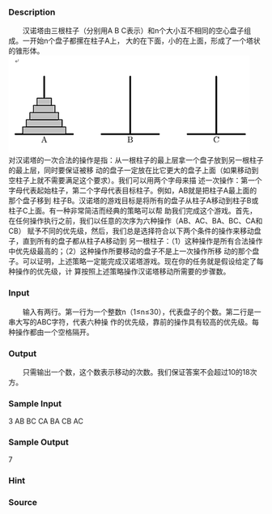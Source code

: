 
### Description
　　汉诺塔由三根柱子（分别用A B C表示）和n个大小互不相同的空心盘子组成。一开始n个盘子都摞在柱子A上，
大的在下面，小的在上面，形成了一个塔状的锥形体。
 ![](/JudgeOnline/images/1019/1.jpg)
　　对汉诺塔的一次合法的操作是指：从一根柱子的最上层拿一个盘子放到另一根柱子的最上层，同时要保证被移
动的盘子一定放在比它更大的盘子上面（如果移动到空柱子上就不需要满足这个要求）。我们可以用两个字母来描
述一次操作：第一个字母代表起始柱子，第二个字母代表目标柱子。例如，AB就是把柱子A最上面的那个盘子移到
柱子B。汉诺塔的游戏目标是将所有的盘子从柱子A移动到柱子B或柱子C上面。有一种非常简洁而经典的策略可以帮
助我们完成这个游戏。首先，在任何操作执行之前，我们以任意的次序为六种操作（AB、AC、BA、BC、CA和CB）
赋予不同的优先级，然后，我们总是选择符合以下两个条件的操作来移动盘子，直到所有的盘子都从柱子A移动到
另一根柱子：（1）这种操作是所有合法操作中优先级最高的；（2）这种操作所要移动的盘子不是上一次操作所移
动的那个盘子。可以证明，上述策略一定能完成汉诺塔游戏。现在你的任务就是假设给定了每种操作的优先级，计
算按照上述策略操作汉诺塔移动所需要的步骤数。
### Input
　　输入有两行。第一行为一个整数n（1≤n≤30），代表盘子的个数。第二行是一串大写的ABC字符，代表六种操
作的优先级，靠前的操作具有较高的优先级。每种操作都由一个空格隔开。
### Output
　　只需输出一个数，这个数表示移动的次数。我们保证答案不会超过10的18次方。
### Sample Input
3
AB BC CA BA CB AC
### Sample Output
7
### Hint

### Source
